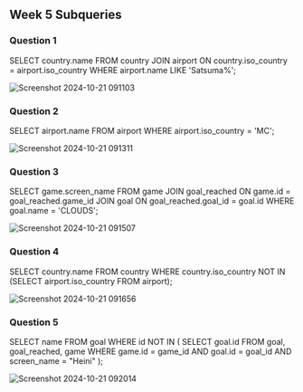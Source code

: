 ## Week 5 Subqueries

### Question 1
SELECT country.name 
FROM country 
JOIN airport ON country.iso_country = airport.iso_country 
WHERE airport.name LIKE 'Satsuma%';

![Screenshot 2024-10-21 091103](https://github.com/user-attachments/assets/74f806c9-73ef-45cf-876f-6d8b5ef9fc2c)

### Question 2
SELECT airport.name 
FROM airport 
WHERE airport.iso_country = 'MC';

![Screenshot 2024-10-21 091311](https://github.com/user-attachments/assets/a26f2a4a-1825-4f83-8f95-11471ac4baa8)

### Question 3
SELECT game.screen_name 
FROM game 
JOIN goal_reached ON game.id = goal_reached.game_id 
JOIN goal ON goal_reached.goal_id = goal.id 
WHERE goal.name = 'CLOUDS';

![Screenshot 2024-10-21 091507](https://github.com/user-attachments/assets/62510c68-653a-473c-b5f6-3b2fe4622e92)

### Question 4
SELECT country.name 
FROM country 
WHERE country.iso_country NOT IN (SELECT airport.iso_country FROM airport);

![Screenshot 2024-10-21 091656](https://github.com/user-attachments/assets/86dc6e8c-bbf4-4140-8f00-588d4cd1efa7)

### Question 5
SELECT name 
FROM goal 
WHERE id NOT IN (
    SELECT goal.id 
    FROM goal, goal_reached, game 
    WHERE game.id = game_id AND goal.id = goal_id AND screen_name = "Heini"
);

![Screenshot 2024-10-21 092014](https://github.com/user-attachments/assets/f8583eac-9dbd-480d-92d2-82c359f2dac9)
